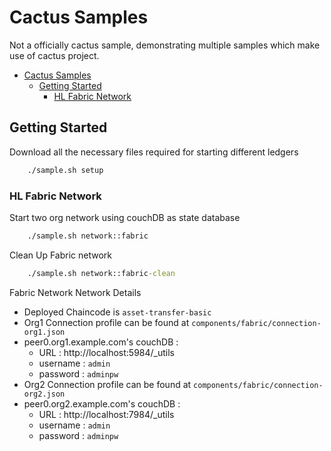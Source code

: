 # Cactus Samples

Not a officially cactus sample, demonstrating multiple samples which make use of cactus project.

- [Cactus Samples](#cactus-samples)
  - [Getting Started](#getting-started)
    - [HL Fabric Network](#hl-fabric-network)

## Getting Started

Download all the necessary files required for starting different ledgers

```cmd
    ./sample.sh setup
```

### HL Fabric Network

Start two org network using couchDB as state database

```cmd
    ./sample.sh network::fabric    
```

Clean Up Fabric network

```cmd
    ./sample.sh network::fabric-clean
```

Fabric Network Network Details

- Deployed Chaincode is `asset-transfer-basic`
- Org1 Connection profile can be found at `components/fabric/connection-org1.json`
- peer0.org1.example.com's couchDB :
  - URL : http://localhost:5984/_utils
  - username : `admin`
  - password : `adminpw`
- Org2 Connection profile can be found at `components/fabric/connection-org2.json`
- peer0.org2.example.com's couchDB :
  - URL : http://localhost:7984/_utils
  - username : `admin`
  - password : `adminpw`